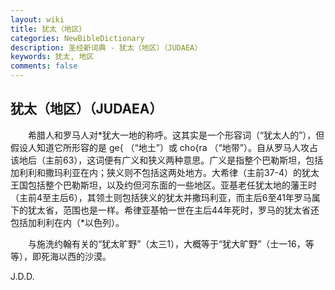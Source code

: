 ```yaml
---
layout: wiki
title: 犹太（地区）
categories: NewBibleDictionary
description: 圣经新词典 - 犹太（地区）（JUDAEA）
keywords: 犹太, 地区
comments: false
---
```


## 犹太（地区）（JUDAEA）

　　希腊人和罗马人对*犹大一地的称呼。这其实是一个形容词（“犹太人的”），但假设人知道它所形容的是 ge{ （“地土”）或 cho{ra （“地带”）。自从罗马人攻占该地后（主前63），这词便有广义和狭义两种意思。广义是指整个巴勒斯坦，包括加利利和撒玛利亚在内；狭义则不包括这两处地方。大希律（主前37-4）的犹太王国包括整个巴勒斯坦，以及约但河东面的一些地区。亚基老任犹太地的藩王时（主前4至主后6），其领土则包括狭义的犹太并撒玛利亚，而主后6至41年罗马属下的犹太省，范围也是一样。希律亚基帕一世在主后44年死时，罗马的犹太省还包括加利利在内（*以色列）。

　　与施洗约翰有关的“犹太旷野”（太三1），大概等于“犹大旷野”（士一16，等等），即死海以西的沙漠。

J.D.D.








